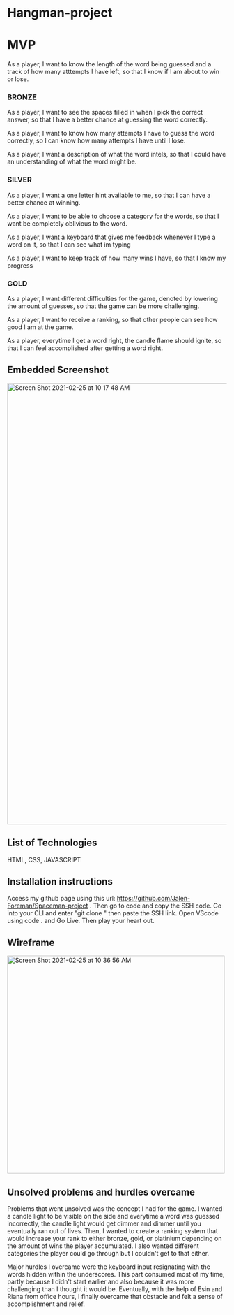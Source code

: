 # Hangman-project

# MVP
As a player, I want to know the length of the word being guessed and a track of how many atttempts I have left, so that I know if I am about to win or lose.

### BRONZE

As a player, I want to see the spaces filled in when I pick the correct answer, so that I have a better chance at guessing the word correctly.

As a player, I want to know how many attempts I have to guess the word correctly, so I can know how many attempts I have until I lose.

As a player, I want a description of what the word intels, so that I could have an understanding of what the word might be.

### SILVER

As a player, I want a one letter hint available to me, so that I can have a better chance at winning.

As a player, I want to be able to choose a category for the words, so that I want be completely oblivious to the word.

As a player, I want a keyboard that gives me feedback whenever I type a word on it, so that I can see what im typing

As a player, I want to keep track of how many wins I have, so that I know my progress

### GOLD

As a player, I want different difficulties for the game, denoted by lowering the amount of guesses, so that the game can be more challenging.

As a player, I want to receive a ranking, so that other people can see how good I am at the game.

As a player, everytime I get a word right, the candle flame should ignite, so that I can feel accomplished after getting a word right.

## Embedded Screenshot
<img width="1011" alt="Screen Shot 2021-02-25 at 10 17 48 AM" src="https://user-images.githubusercontent.com/78430591/109176087-72af9580-7754-11eb-8f92-aa35731b0bfd.png">

## List of Technologies

HTML, CSS, JAVASCRIPT

## Installation instructions

Access my github page using this url: https://github.com/Jalen-Foreman/Spaceman-project . Then go to code and copy the SSH code. Go into your CLI and enter "git clone " then paste the SSH link. Open VScode using code . and Go Live. Then play your heart out.

## Wireframe
<img width="499" alt="Screen Shot 2021-02-25 at 10 36 56 AM" src="https://user-images.githubusercontent.com/78430591/109177069-6a0b8f00-7755-11eb-95a6-e5d2e2614acf.png">

## Unsolved problems and hurdles overcame

Problems that went unsolved was the concept I had for the game. I wanted a candle light to be visible on the side and everytime a word was guessed incorrectly, the candle light would get dimmer and dimmer until you eventually ran out of lives. Then, I wanted to create a ranking system that would increase your rank to either bronze, gold, or platinium depending on the amount of wins the player accumulated. I also wanted different categories the player could go through but I couldn't get to that either.

Major hurdles I overcame were the keyboard input resignating with the words hidden within the underscores. This part consumed most of my time, partly because I didn't start earlier and also because it was more challenging than I thought it would be. Eventually, with the help of Esin and Riana from office hours, I finally overcame that obstacle and felt a sense of accomplishment and relief.
